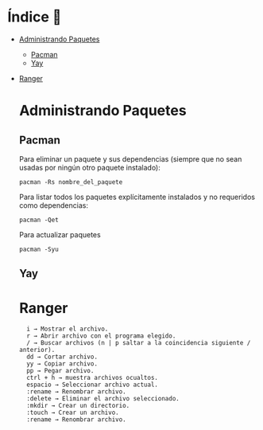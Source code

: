 

# Índice 📌

- [Administrando Paquetes](#Administrando-Paquetes)
  - [Pacman](#Pacman)
  - [Yay](#Yay)
- [Ranger](#ranger)
  
  # Administrando Paquetes
  
  ## Pacman
  
  Para eliminar un paquete y sus dependencias (siempre que no sean usadas por ningún otro paquete instalado): 
  ```
  pacman -Rs nombre_del_paquete
  ```
  Para listar todos los paquetes explícitamente instalados y no requeridos como dependencias: 
  ```
  pacman -Qet
  ```
  Para actualizar paquetes
  ```
  pacman -Syu
  ```
  
    ## Yay
    
  # Ranger
  
        i → Mostrar el archivo.
        r → Abrir archivo con el programa elegido.
        / → Buscar archivos (n | p saltar a la coincidencia siguiente / anterior).
        dd → Cortar archivo.
        yy → Copiar archivo.
        pp → Pegar archivo.
        ctrl + h → muestra archivos ocualtos.
        espacio → Seleccionar archivo actual.
        :rename → Renombrar archivo.
        :delete → Eliminar el archivo seleccionado.
        :mkdir → Crear un directorio.
        :touch → Crear un archivo.
        :rename → Renombrar archivo.

